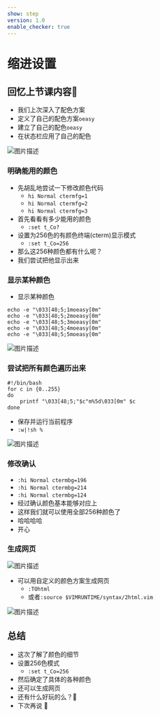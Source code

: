 ```yaml
---
show: step
version: 1.0
enable_checker: true
---
```


# 缩进设置

## 回忆上节课内容🤔

- 我们上次深入了配色方案
- 定义了自己的配色方案`oeasy`
- 建立了自己的配色`oeasy`
- 在状态栏应用了自己的配色

![图片描述](https://doc.shiyanlou.com/courses/2840/1190679/66e7f69d6cf33d257ea6ffa1803391b4-0)

### 明确能用的颜色
- 先胡乱地尝试一下修改颜色代码
	- `hi Normal ctermfg=1`
	- `hi Normal ctermfg=2`
	- `hi Normal ctermfg=3`
- 首先看看有多少能用的颜色
	- `:set t_Co?`
- 设置为256色的有颜色终端(cterm)显示模式
	- `:set t_Co=256`
- 那么这256种颜色都有什么呢？
- 我们尝试把他显示出来

### 显示某种颜色

- 显示某种颜色
```shell
echo -e "\033[48;5;1moeasy[0m"
echo -e "\033[48;5;2moeasy[0m"
echo -e "\033[48;5;3moeasy[0m"
echo -e "\033[48;5;4moeasy[0m"
echo -e "\033[48;5;5moeasy[0m"
```
![图片描述](https://doc.shiyanlou.com/courses/uid1190679-20210710-1625894243656)

### 尝试把所有颜色遍历出来

```
#!/bin/bash
for c in {0..255}
do
	printf "\033[48;5;"$c"m%5d\033[0m" $c
done
```

- 保存并运行当前程序
- `:w|!sh %`

![图片描述](https://doc.shiyanlou.com/courses/uid1190679-20210710-1625904229996)


### 修改确认

- `:hi Normal ctermbg=196`
- `:hi Normal ctermbg=214`
- `:hi Normal ctermbg=124`
- 经过确认颜色基本能够对应上
- 这样我们就可以使用全部256种颜色了
- 哈哈哈哈 
- 开心


### 生成网页

![图片描述](https://doc.shiyanlou.com/courses/uid1190679-20210712-1626051983876)

- 可以用自定义的颜色方案生成网页
	- `:TOhtml`
	- 或者`:source $VIMRUNTIME/syntax/2html.vim`

![图片描述](https://doc.shiyanlou.com/courses/uid1190679-20210712-1626052000639)

## 总结
- 这次了解了颜色的细节
- 设置256色模式
	- `:set t_Co=256`
- 然后确定了具体的各种颜色
- 还可以生成网页
- 还有什么好玩的么？🤔
- 下次再说 👋






